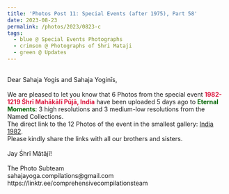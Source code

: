 ```yaml
---
title: 'Photos Post 11: Special Events (after 1975), Part 58'
date: 2023-08-23
permalink: /photos/2023/0823-c
tags:
  - blue @ Special Events Photographs
  - crimson @ Photographs of Shri Mataji
  - green @ Updates
---
```


<p>
<br>
Dear Sahaja Yogis and Sahaja Yoginīs,<br>
<br>
We are pleased to let you know that 6 Photos from the special event <font color="Crimson"><b>1982-1219 Śhrī Mahākālī Pūjā, India</b></font> have been uploaded 5 days ago to <font color="DarkGreen"><b>Eternal Moments</b></font>: 3 high resolutions and 3 medium-low resolutions from the Named Collections.<br>
The direct link to the 12 Photos of the event in the smallest gallery: <a href="https://eternalmoments.smugmug.com/Countries/India/1982"> India 1982</a>.<br>
Please kindly share the links with all our brothers and sisters.<br>
<br>
Jay Śhrī Mātājī!<br>
<br>
The Photo Subteam<br>
sahajayoga.compilations@gmail.com<br>
https://linktr.ee/comprehensivecompilationsteam<br>
</p>